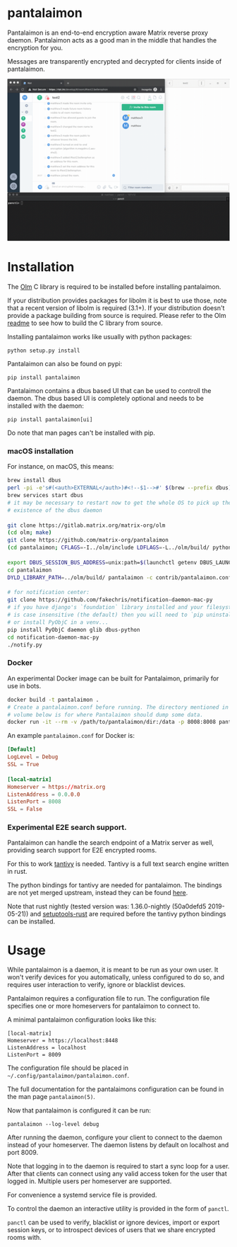 pantalaimon
===========

Pantalaimon is an end-to-end encryption aware Matrix reverse proxy daemon.
Pantalaimon acts as a good man in the middle that handles the encryption for you.

Messages are transparently encrypted and decrypted for clients inside of
pantalaimon.

![Pantalaimon in action](docs/pan.gif)

Installation
============

The [Olm](https://gitlab.matrix.org/matrix-org/olm) C library is required to
be installed before installing pantalaimon.

If your distribution provides packages for libolm it is best to use those, note
that a recent version of libolm is required (3.1+). If your distribution doesn't
provide a package building from source is required. Please refer to the Olm
[readme](https://gitlab.matrix.org/matrix-org/olm/blob/master/README.md)
to see how to build the C library from source.

Installing pantalaimon works like usually with python packages:

    python setup.py install

Pantalaimon can also be found on pypi:

    pip install pantalaimon

Pantalaimon contains a dbus based UI that can be used to controll the daemon.
The dbus based UI is completely optional and needs to be installed with the
daemon:

    pip install pantalaimon[ui]

Do note that man pages can't be installed with pip.

### macOS installation

For instance, on macOS, this means:

```bash
brew install dbus
perl -pi -e's#(<auth>EXTERNAL</auth>)#<!--$1-->#' $(brew --prefix dbus)/share/dbus-1/session.conf
brew services start dbus
# it may be necessary to restart now to get the whole OS to pick up the
# existence of the dbus daemon

git clone https://gitlab.matrix.org/matrix-org/olm
(cd olm; make)
git clone https://github.com/matrix-org/pantalaimon
(cd pantalaimon; CFLAGS=-I../olm/include LDFLAGS=-L../olm/build/ python3 setup.py install)

export DBUS_SESSION_BUS_ADDRESS=unix:path=$(launchctl getenv DBUS_LAUNCHD_SESSION_BUS_SOCKET)
cd pantalaimon
DYLD_LIBRARY_PATH=../olm/build/ pantalaimon -c contrib/pantalaimon.conf

# for notification center:
git clone https://github.com/fakechris/notification-daemon-mac-py
# if you have django's `foundation` library installed and your filesystem
# is case insensitive (the default) then you will need to `pip uninstall foundation`
# or install PyObjC in a venv...
pip install PyObjC daemon glib dbus-python
cd notification-daemon-mac-py
./notify.py
```

### Docker

An experimental Docker image can be built for Pantalaimon, primarily for use in bots.

```bash
docker build -t pantalaimon .
# Create a pantalaimon.conf before running. The directory mentioned in the
# volume below is for where Pantalaimon should dump some data.
docker run -it --rm -v /path/to/pantalaimon/dir:/data -p 8008:8008 pantalaimon
```

An example `pantalaimon.conf` for Docker is:
```conf
[Default]
LogLevel = Debug
SSL = True

[local-matrix]
Homeserver = https://matrix.org
ListenAddress = 0.0.0.0
ListenPort = 8008
SSL = False
```

### Experimental E2E search support.

Pantalaimon can handle the search endpoint of a Matrix server as well, providing
search support for E2E encrypted rooms.

For this to work [tantivy](https://github.com/tantivy-search/tantivy) is needed.
Tantivy is a full text search engine written in rust.

The python bindings for tantivy are needed for pantalaimon. The bindings are not
yet merged upstream, instead they can be found
[here](https://github.com/matrix-org/tantivy/tree/topcollector_order_by/python).

Note that rust nightly (tested version was: 1.36.0-nightly (50a0defd5 2019-05-21))
and [setuptools-rust](https://pypi.org/project/setuptools-rust/) are required
before the tantivy python bindings can be installed.

Usage
=====

While pantalaimon is a daemon, it is meant to be run as your own user. It won't
verify devices for you automatically, unless configured to do so, and requires
user interaction to verify, ignore or blacklist devices.

Pantalaimon requires a configuration file to run. The configuration file
specifies one or more homeservers for pantalaimon to connect to.

A minimal pantalaimon configuration looks like this:
```dosini
[local-matrix]
Homeserver = https://localhost:8448
ListenAddress = localhost
ListenPort = 8009
```

The configuration file should be placed in `~/.config/pantalaimon/pantalaimon.conf`.

The full documentation for the pantalaimons configuration can be found in
the man page `pantalaimon(5)`.

Now that pantalaimon is configured it can be run:

    pantalaimon --log-level debug

After running the daemon, configure your client to connect to the daemon instead
of your homeserver. The daemon listens by default on localhost and port 8009.

Note that logging in to the daemon is required to start a sync loop for a user.
After that clients can connect using any valid access token for the user that
logged in. Multiple users per homeserver are supported.

For convenience a systemd service file is provided.

To control the daemon an interactive utility is provided in the form of
`panctl`.

`panctl` can be used to verify, blacklist or ignore devices, import or export
session keys, or to introspect devices of users that we share encrypted rooms
with.
